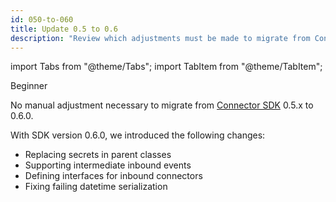 ```yaml
---
id: 050-to-060
title: Update 0.5 to 0.6
description: "Review which adjustments must be made to migrate from Connector SDK 0.5.x to 0.6.0."
---
```


import Tabs from "@theme/Tabs";
import TabItem from "@theme/TabItem";

<span class="badge badge--beginner">Beginner</span>

No manual adjustment necessary to migrate from
[Connector SDK](/components/connectors/connector-sdk.md)
0.5.x to 0.6.0.

With SDK version 0.6.0, we introduced the following changes:

- Replacing secrets in parent classes
- Supporting intermediate inbound events
- Defining interfaces for inbound connectors
- Fixing failing datetime serialization
